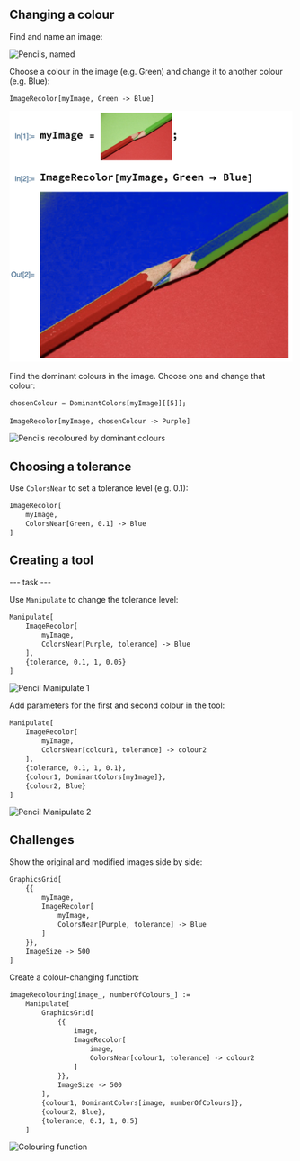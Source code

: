 ## Changing a colour

Find and name an image:

![Pencils, named](images/myImagePencils.png)

Choose a colour in the image (e.g. Green) and change it to another colour (e.g. Blue):

```
ImageRecolor[myImage, Green -> Blue]
```

![Pencils recoloured manually](en/images/PencilsRecolour1.png)

Find the dominant colours in the image. Choose one and change that colour:

```
chosenColour = DominantColors[myImage][[5]];

ImageRecolor[myImage, chosenColour -> Purple]
```

![Pencils recoloured by dominant colours](images/PencilsRecolour2.png)


## Choosing a tolerance

Use `ColorsNear` to set a tolerance level (e.g. 0.1):

```
ImageRecolor[
    myImage,
    ColorsNear[Green, 0.1] -> Blue
]
```


## Creating a tool

--- task ---

Use `Manipulate` to change the tolerance level:

```
Manipulate[
    ImageRecolor[
        myImage,
        ColorsNear[Purple, tolerance] -> Blue
    ],
    {tolerance, 0.1, 1, 0.05}
]
```

![Pencil Manipulate 1](images/PencilManipulate1.png)

Add parameters for the first and second colour in the tool:

```
Manipulate[
    ImageRecolor[
        myImage,
        ColorsNear[colour1, tolerance] -> colour2
    ],
    {tolerance, 0.1, 1, 0.1},
    {colour1, DominantColors[myImage]},
    {colour2, Blue}
]
```

![Pencil Manipulate 2](images/PencilManipulate2.png)


## Challenges

Show the original and modified images side by side:

```
GraphicsGrid[
    {{
        myImage,
        ImageRecolor[
            myImage,
            ColorsNear[Purple, tolerance] -> Blue
        ]
    }},
    ImageSize -> 500
]
```

Create a colour-changing function:

```
imageRecolouring[image_, numberOfColours_] :=
    Manipulate[
        GraphicsGrid[
            {{
                image,
                ImageRecolor[
                    image,
                    ColorsNear[colour1, tolerance] -> colour2
                ]
            }},
            ImageSize -> 500
        ],
        {colour1, DominantColors[image, numberOfColours]},
        {colour2, Blue},
        {tolerance, 0.1, 1, 0.5}
    ]
```

![Colouring function](images/ColouringFunction.png)